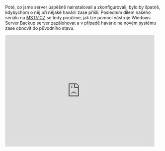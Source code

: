 <!-- dcterms:identifier = aspnetcz#261 -->
<!-- dcterms:title = Video: Záloha a obnovení web serveru -->
<!-- dcterms:abstract = Poté, co jsme server úspěšně nainstalovali a zkonfigurovali, bylo by špatně, kdybychom o něj při nějaké havárii zase přišli. Posledním dílem našeho seriálu na MSTV.CZ se tedy poučíme, jak lze pomocí nástroje Windows Server Backup server zazálohovat a v případě havárie na novém systému zase obnovit do původního stavu. -->
<!-- np9:categoryId = 4 -->
<!-- x4w:category = IIS -->
<!-- np9:authorId = 1 -->
<!-- np9:authorEmail = michal.valasek@altairis.cz -->
<!-- dcterms:creator = Michal Altair Valášek -->
<!-- dcterms:created = 2010-02-03T09:00:00+01:00 -->
<!-- dcterms:dateAccepted = 2010-02-03T09:00:00+01:00 -->

Poté, co jsme server úspěšně nainstalovali a zkonfigurovali, bylo by špatně, kdybychom o něj při nějaké havárii zase přišli. Posledním dílem našeho seriálu na [MSTV.CZ](http://www.mstv.cz/) se tedy poučíme, jak lze pomocí nástroje Windows Server Backup server zazálohovat a v případě havárie na novém systému zase obnovit do původního stavu. 

<iframe height="360" src="http://www.mstv.cz/player/379" frameborder="0" width="480" scrolling="no"></iframe>
